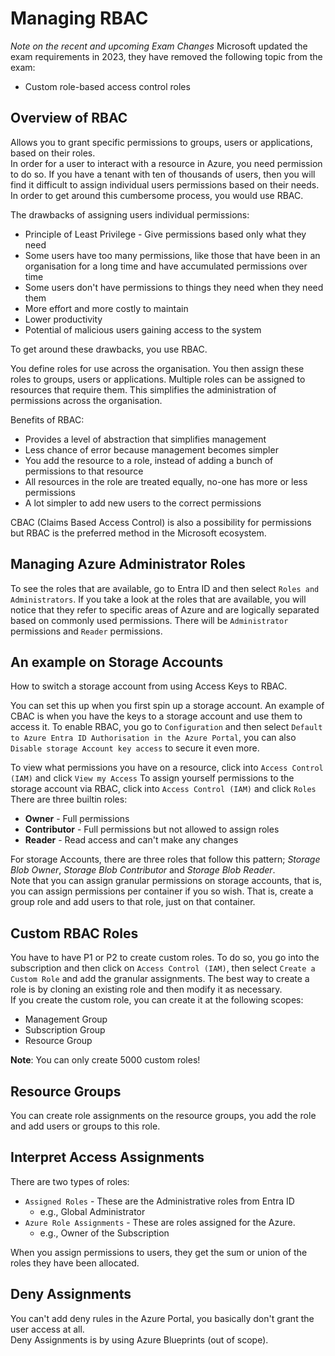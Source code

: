 # Managing RBAC

*Note on the recent and upcoming Exam Changes*
Microsoft updated the exam requirements in 2023, they have removed the following topic from the exam:

- Custom role-based access control roles

## Overview of RBAC

Allows you to grant specific permissions to groups, users or applications, based on their roles.  
In order for a user to interact with a resource in Azure, you need permission to do so. If you have a tenant with ten of thousands of users, then you will find it difficult to assign individual users permissions based on their needs. In order to get around this cumbersome process, you would use RBAC.  

The drawbacks of assigning users individual permissions:  

- Principle of Least Privilege - Give permissions based only what they need  
- Some users have too many permissions, like those that have been in an organisation for a long time and have accumulated permissions over time
- Some users don't have permissions to things they need when they need them
- More effort and more costly to maintain  
- Lower productivity
- Potential of malicious users gaining access to the system  

To get around these drawbacks, you use RBAC.  

You define roles for use across the organisation. You then assign these roles to groups, users or applications. Multiple roles can be assigned to resources that require them. This simplifies the administration of permissions across the organisation.  

Benefits of RBAC:  

- Provides a level of abstraction that simplifies management
- Less chance of error because management becomes simpler
- You add the resource to a role, instead of adding a bunch of permissions to that resource
- All resources in the role are treated equally, no-one has more or less permissions
- A lot simpler to add new users to the correct permissions

CBAC (Claims Based Access Control) is also a possibility for permissions but RBAC is the preferred method in the Microsoft ecosystem.

## Managing Azure Administrator Roles  

To see the roles that are available, go to Entra ID and then select `Roles and Administrators`. If you take a look at the roles that are available, you will notice that they refer to specific areas of Azure and are logically separated based on commonly used permissions. There will be `Administrator` permissions and `Reader` permissions.  

## An example on Storage Accounts

How to switch a storage account from using Access Keys to RBAC.  

You can set this up when you first spin up a storage account. An example of CBAC is when you have the keys to a storage account and use them to access it. To enable RBAC, you go to `Configuration` and then select `Default to Azure Entra ID Authorisation in the Azure Portal`, you can also `Disable storage Account key access` to secure it even more.

To view what permissions you have on a resource, click into `Access Control (IAM)` and click `View my Access`
To assign yourself permissions to the storage account via RBAC, click into `Access Control (IAM)` and click `Roles`
There are three builtin roles:

- **Owner** - Full permissions
- **Contributor** - Full permissions but not allowed to assign roles
- **Reader** - Read access and can't make any changes

For storage Accounts, there are three roles that follow this pattern; *Storage Blob Owner*, *Storage Blob Contributor* and *Storage Blob Reader*.  
Note that you can assign granular permissions on storage accounts, that is, you can assign permissions per container if you so wish. That is, create a group role and add users to that role, just on that container.

## Custom RBAC Roles

You have to have P1 or P2 to create custom roles. To do so, you go into the subscription and then click on `Access Control (IAM)`, then select `Create a Custom Role` and add the granular assignments. The best way to create a role is by cloning an existing role and then modify it as necessary.  
If you create the custom role, you can create it at the following scopes:

- Management Group
- Subscription Group
- Resource Group

**Note**: You can only create 5000 custom roles!

## Resource Groups

You can create role assignments on the resource groups, you add the role and add users or groups to this role.  

## Interpret Access Assignments

There are two types of roles:  

- `Assigned Roles` - These are the Administrative roles from Entra ID
  - e.g., Global Administrator
- `Azure Role Assignments` - These are roles assigned for the Azure.
  - e.g., Owner of the Subscription
  
When you assign permissions to users, they get the sum or union of the roles they have been allocated.

## Deny Assignments  

You can't add deny rules in the Azure Portal, you basically don't grant the user access at all.  
Deny Assignments is by using Azure Blueprints (out of scope).  
